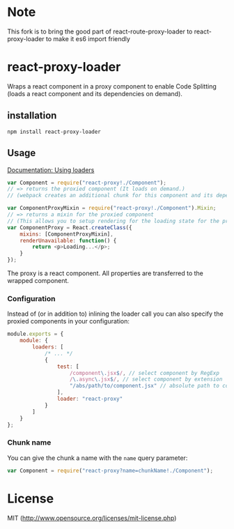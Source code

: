 # Note

This fork is to bring the good part of react-route-proxy-loader to react-proxy-loader to make it es6 import friendly


# react-proxy-loader

Wraps a react component in a proxy component to enable Code Splitting (loads a react component and its dependencies on demand).

## installation

`npm install react-proxy-loader`

## Usage

[Documentation: Using loaders](http://webpack.github.io/docs/using-loaders.html)

``` js
var Component = require("react-proxy!./Component");
// => returns the proxied component (It loads on demand.)
// (webpack creates an additional chunk for this component and its dependencies)

var ComponentProxyMixin = require("react-proxy!./Component").Mixin;
// => returns a mixin for the proxied component
// (This allows you to setup rendering for the loading state for the proxy)
var ComponentProxy = React.createClass({
	mixins: [ComponentProxyMixin],
	renderUnavailable: function() {
		return <p>Loading...</p>;
	}
});
```

The proxy is a react component. All properties are transferred to the wrapped component.

### Configuration

Instead of (or in addition to) inlining the loader call you can also specify the proxied components in your configuration:

``` js
module.exports = {
	module: {
		loaders: [
			/* ... */
			{
				test: [
					/component\.jsx$/, // select component by RegExp
					/\.async\.jsx$/, // select component by extension
					"/abs/path/to/component.jsx" // absolute path to component
				],
				loader: "react-proxy"
			}
		]
	}
};
```

### Chunk name

You can give the chunk a name with the `name` query parameter:

``` js
var Component = require("react-proxy?name=chunkName!./Component");
```

# License

MIT (http://www.opensource.org/licenses/mit-license.php)
